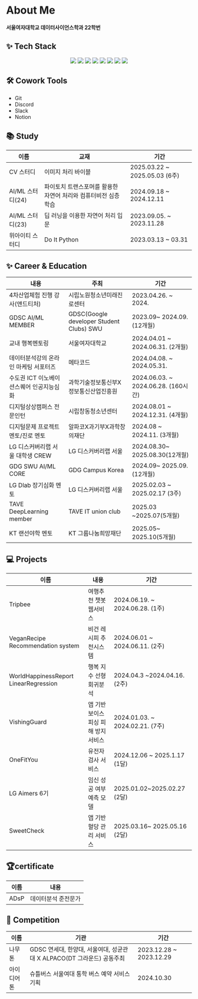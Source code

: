 # About Me
**서울여자대학교 데이터사이언스학과 22학번**

## ✨ Tech Stack 

<div align="center">
  <img src="https://img.shields.io/badge/python-FFCC33.svg?style=for-the-badge&logo=python&logoColor=white" />
  <img src="https://img.shields.io/badge/pycharm-000000.svg?style=for-the-badge&logo=pycharm&logoColor=white" />
  <img src="https://img.shields.io/badge/HeidiSQL-88CE02.svg?style=for-the-badge&logo=HeidiSQL&logoColor=white" />
  <img src="https://img.shields.io/badge/MySQL-4479A1.svg?style=for-the-badge&logo=MySQL&logoColor=white" />
  <img src="https://img.shields.io/badge/Docker-2496ED.svg?style=for-the-badge&logo=Docker&logoColor=white" />
  <img src="https://img.shields.io/badge/R-276DC3.svg?style=for-the-badge&logo=R&logoColor=white" />
  <img src="https://img.shields.io/badge/SPSS-0536DD.svg?style=for-the-badge&logo=IBM&logoColor=white" />
  <img src="https://img.shields.io/badge/FASTAPI-009688.svg?style=for-the-badge&logo=FASTAPI&logoColor=white" />

</div>




## 🛠️ Cowork Tools
- Git
- Discord
- Slack
- Notion

## 📚 Study
| 이름                | 교재                                    | 기간                               |
|-------------------|---------------------------------------|----------------------------------|
|CV 스터디 | 이미지 처리 바이블|2025.03.22 ~ 2025.05.03 (6주)
|AI/ML 스터디(24)| 파이토치 트랜스포머를 활용한 자연어 처리와 컴퓨터비전 심층학습| 2024.09.18 ~ 2024.12.11|
| AI/ML 스터디(23)         | 딥 러닝을 이용한 자연어 처리 입문          | 2023.09.05. ~ 2023.11.28       |
| 위아이티 스터디      | Do It Python                          |2023.03.13 ~ 03.31   |


## ✨ Career & Education
| 내용                                    | 주최                                | 기간                      |
|---------------------------------------|-----------------------------------|-------------------------|
| 4차산업체험 진행 강사(앤드티처)                       | 시립노원청소년미래진로센터      | 2023.04.26. ~ 2024.    |
| GDSC AI/ML MEMBER             |GDSC(Google developer Student Clubs) SWU | 2023.09~ 2024.09. (12개월)|
| 교내 행복멘토링                             | 서울여자대학교                   |2024.04.01 ~ 2024.06.31. (2개월)
| 데이터분석강의 온라인 마케팅 서포터즈  |   메타코드                    | 2024.04.08. ~ 2024.05.31.          |
| 수도권 ICT 이노베이션스퀘어 인공지능심화  | 과학기술정보통신부X정보통신산업진흥원 | 2024.06.03. ~ 2024.06.28. (160시간) |
| 디지털상상캠퍼스 전문인턴                    | 시립창동청소년센터                  | 2024.08.01 ~ 2024.12.31. (4개월)|
| 디지털문제 프로젝트 멘토/진로 멘토 | 알파코X과기부X과학창의재단| 2024.08 ~ 2024.11. (3개월)|
| LG 디스커버리랩 서울 대학생 CREW | LG 디스커버리랩 서울 | 2024.08.30~ 2025.08.30(12개월)|
| GDG SWU AI/ML CORE            |GDG Campus Korea | 2024.09~ 2025.09. (12개월)|
| LG Dlab 장기심화 멘토| LG 디스커버리랩 서울|2025.02.03 ~ 2025.02.17 (3주)|
| TAVE DeepLearning  member| TAVE IT union club | 2025.03 ~2025.07(5개월)|
| KT 랜선야학 멘토| KT 그룹나눔희망재단 | 2025.05~ 2025.10(5개월)|





## 💻 Projects
| 이름           | 내용                                        |기간                     |
|---------------|----------------------------------------|----------------------------------|
| Tripbee       | 여행추천 챗봇 웹서비스               | 2024.06.19. ~ 2024.06.28. (1주) | ChatGPT API연결,결과창 연결 코드 개발 
| VeganRecipe Recommendation system  |  비건 레시피 추천시스템  | 2024.06.01 ~ 2024.06.11. (2주) |
| WorldHappinessReport LinearRegression  | 행복 지수 선형 회귀분석  | 2024.04.3 ~2024.04.16. (2주)  |
| VishingGuard  | 앱 기반 보이스피싱 피해 방지 서비스                     | 2024.01.03. ~ 2024.02.21. (7주)  ||보이스피싱 확률 예측 모델 개발(AI)
|OneFitYou |유전자 검사 서비스| 2024.12.06 ~ 2025.1.17 (1달)| Hult Prize|
|LG Aimers 6기 |임신 성공 여부 예측 모델|2025.01.02~2025.02.27 (2달)|
| SweetCheck| 앱 기반 혈당 관리 서비스 | 2025.03.16~ 2025.05.16 (2달) | 혈당 예측 모델 개발(AI)




## 🏆certificate
| 이름           | 내용                                     | 
|---------------|----------------------------------------|
| ADsP  | 데이터분석 준전문가                                   |   

## 🎉 Competition
| 이름       | 기관                                                              | 기간                               |
|------------|-------------------------------------------------------------------|----------------------------------|
| 나무톤  | GDSC 연세대, 한양대, 서울여대, 성균관대 X ALPACO(DT 그라운드) 공동주최 | 2023.12.28 ~ 2023.12.29           |
| 아이디어톤| 슈틀버스 서울여대 통학 버스 예약 서비스 기획| 2024.10.30|


